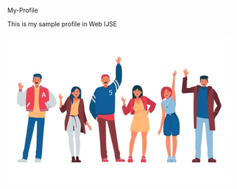 My-Profile

This is my sample profile in Web
IJSE

![Image of Yaktocat](assets/images/image01.jpg)

